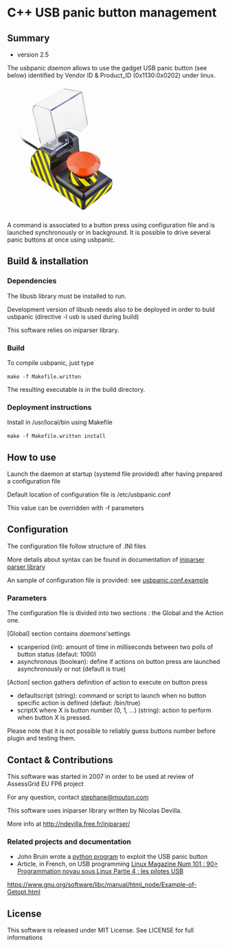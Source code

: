 # C++ USB panic button management #

## Summary ##
* version 2.5

The usbpanic _daemon_ allows to use the gadget USB panic button (see below) identified by Vendor ID & Product_ID (0x1130:0x0202) under linux.

![USB panic button](./usbpanicbutton.jpg)

A command is associated to a button press using configuration file and is launched synchronously or in background.
It is possible to drive several panic buttons at once using usbpanic.

## Build & installation ##
### Dependencies ###
The libusb library must be installed to run.

Development version of libusb needs also to be deployed in order to buld usbpanic (directive -l usb is used during build)

This software relies on iniparser library.

### Build ###
To compile usbpanic, just type

`make -f Makefile.written`

The resulting executable is in the build directory.

### Deployment instructions ###
Install in /usr/local/bin using Makefile

`make -f Makefile.written install`

## How to use ##

Launch the daemon at startup (systemd file provided) after having prepared a configuration file

Default location of configuration file is /etc/usbpanic.conf

This value can be overridden with -f parameters

## Configuration ##

The configuration file follow structure of .INI files
 
More details about syntax can be found in documentation of [iniparser parser library](./iniparser/html/index.html)

An sample of configuration file is provided: see [usbpanic.conf.example](./usbpanic.con.example)

### Parameters ###

The configuration file is divided into two sections : the Global and the Action one.

[Global] section contains _daemons_'settings
* scanperiod (int): amount of time in milliseconds between two polls of button status (defaut: 1000)
* asynchronous (boolean): define if actions on button press are launched asynchronously or not (default is true)

[Action] section gathers definition of action to execute on button press
* defaultscript (string): command or script to launch when no button specific action is defined (defaut: /bin/true)
* scriptX where X is button number (0, 1, ...) (string): action to perform when button X is pressed.
 
Please note that it is not possible to reliably guess buttons number before plugin and testing them.   

## Contact & Contributions ##

This software was started in 2007 in order to be used at review of AssessGrid EU FP6 project

For any question, contact stephane@mouton.com

This software uses iniparser library written by Nicolas Devilla.

More info at http://ndevilla.free.fr/iniparser/

### Related projects and documentation ###

* John Bruin wrote a [python program](http://www.johnbruin.net/index.php/2008/11/30/new-software-for-your-usb-panic-button/) to exploit the USB panic button
* Article, in French, on USB programming [Linux Magazine Num 101 : 90> Programmation noyau sous Linux Partie 4 : les pilotes USB](http://ed-diamond.com/produit.php?ref=lmag101&id_rubrique=1&caracteristique=1-2-&caracdisp=2-3-)

https://www.gnu.org/software/libc/manual/html_node/Example-of-Getopt.html

## License ##
This software is released under MIT License. See LICENSE for full informations
